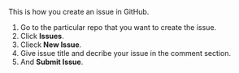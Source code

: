 This is how you create an issue in GitHub.
1. Go to the particular repo that you want to create the issue.
2. Click **Issues**.
3. Clieck **New Issue**.
4. Give issue title and decribe your issue in the comment section.
5. And **Submit Issue**.
